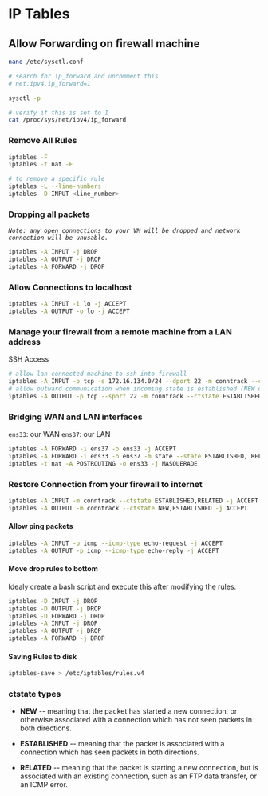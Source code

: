 # IP Tables

## Allow Forwarding on firewall machine

```bash
nano /etc/sysctl.conf

# search for ip_forward and uncomment this
# net.ipv4.ip_forward=1

sysctl -p

# verify if this is set to 1
cat /proc/sys/net/ipv4/ip_forward
```

### Remove All Rules

```bash
iptables -F
iptables -t nat -F

# to remove a specific rule
iptables -L --line-numbers
iptables -D INPUT <line_number>
```

### Dropping all packets

*`Note: any open connections to your VM will be dropped and network connection will be unusable.`*
```bash
iptables -A INPUT -j DROP
iptables -A OUTPUT -j DROP
iptables -A FORWARD -j DROP
```

### Allow Connections to localhost

```bash
iptables -A INPUT -i lo -j ACCEPT
iptables -A OUTPUT -o lo -j ACCEPT
```

### Manage your firewall from a remote machine from a LAN address

SSH Access
```bash
# allow lan connected machine to ssh into firewall
iptables -A INPUT -p tcp -s 172.16.134.0/24 --dport 22 -m conntrack --ctstate NEW,ESTABLISHED -j ACCEPT 
# allow outward communication when incoming state is established (NEW only on input)
iptables -A OUTPUT -p tcp --sport 22 -m conntrack --ctstate ESTABLISHED -j ACCEPT 
```

### Bridging WAN and LAN interfaces

`ens33`: our WAN
`ens37`: our LAN

```bash
iptables -A FORWARD -i ens37 -o ens33 -j ACCEPT
iptables -A FORWARD -i ens33 -o ens37 -m state --state ESTABLISHED, RELATED -j ACCEPT
iptables -t nat -A POSTROUTING -o ens33 -j MASQUERADE
```

### Restore Connection from your firewall to internet

```bash
iptables -A INPUT -m conntrack --ctstate ESTABLISHED,RELATED -j ACCEPT
iptables -A OUTPUT -m conntrack --ctstate NEW,ESTABLISHED -j ACCEPT
```

#### Allow ping packets

```bash
iptables -A INPUT -p icmp --icmp-type echo-request -j ACCEPT
iptables -A OUTPUT -p icmp --icmp-type echo-reply -j ACCEPT
```

#### Move drop rules to bottom

Idealy create a bash script and execute this after modifying the rules.
```bash
iptables -D INPUT -j DROP
iptables -D OUTPUT -j DROP
iptables -D FORWARD -j DROP
iptables -A INPUT -j DROP
iptables -A OUTPUT -j DROP
iptables -A FORWARD -j DROP
```

#### Saving Rules to disk

```bash
iptables-save > /etc/iptables/rules.v4
```

### ctstate types
* **NEW** -- meaning that the packet has started a new connection, or otherwise associated with a connection which has not seen packets in both directions.

* **ESTABLISHED** -- meaning that the packet is associated with a connection which has seen packets in both directions.

* **RELATED** -- meaning that the packet is starting a new connection, but is associated with an existing connection, such as an FTP data transfer, or an ICMP error.



